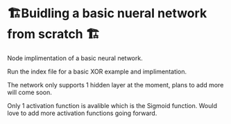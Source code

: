 # 🏗Buidling a basic nueral network from scratch 🏗

Node implimentation of a basic neural network.

Run the index file for a basic XOR example and implimentation.

The network only supports 1 hidden layer at the moment, plans to add more will come soon.

Only 1 activation function is avalible which is the Sigmoid function. Would love to add more activation functions going forward.
